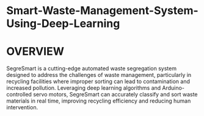 # Smart-Waste-Management-System-Using-Deep-Learning
# OVERVIEW
SegreSmart is a cutting-edge automated waste segregation system designed to address the challenges of waste management, particularly in recycling facilities where improper sorting can lead to contamination and increased pollution. Leveraging deep learning algorithms and Arduino-controlled servo motors, SegreSmart can accurately classify and sort waste materials in real time, improving recycling efficiency and reducing human intervention.


